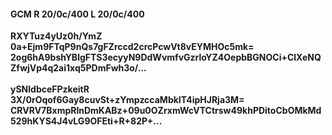 #### GCM R 20/0c/400 L 20/0c/400
**RXYTuz4yUz0h/YmZ**<br/>**0a+Ejm9FTqP9nQs7gFZrccd2crcPcwVt8vEYMHOc5mk=**<br/>**2og6hA9bshYBlgFTS3ecyyN9DdWvmfvGzrloYZ4OepbBGNOCi+ClXeNQZfwjVp4q2ai1xq5PDmFwh3o/...**<br/><br/>
**ySNldbceFPzkeitR**<br/>**3X/0rOqof6Gay8cuvSt+zYmpzccaMbkIT4ipHJRja3M=**<br/>**CRVRV7BxmpRlnDmKABz+09u0OZrxmWcVTCtrsw49khPDitoCbOMkMd529hKYS4J4vLG9OFEti+R+82P+...**